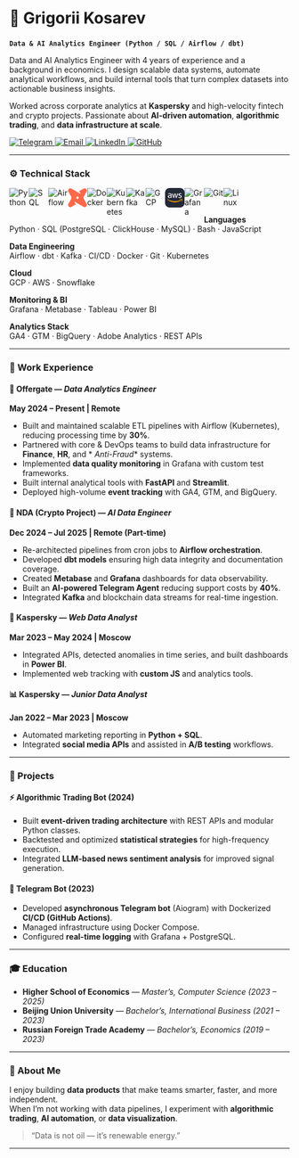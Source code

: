 # 🧠 Grigorii Kosarev

**`Data & AI Analytics Engineer (Python / SQL / Airflow / dbt)`**

Data and AI Analytics Engineer with 4 years of experience and a background in economics. I design
scalable data systems, automate analytical workflows, and build internal tools that turn complex
datasets into actionable business insights.

Worked across corporate analytics at **Kaspersky** and high-velocity fintech and crypto projects.
Passionate about **AI-driven automation**, **algorithmic trading**, and **data infrastructure at
scale**.

<p align="left">
   <a href="https://t.me/kosarenok">
      <img alt="Telegram" title="Message me on Telegram" src="https://custom-icon-badges.demolab.com/badge/-Telegram-2CA5E0?style=for-the-badge&logo=telegram&logoColor=white"/>
   </a>
   <a href="mailto:kosarevg7545@gmail.com">
      <img alt="Email" title="Email me" src="https://custom-icon-badges.demolab.com/badge/-Email-D14836?style=for-the-badge&logo=gmail&logoColor=white"/>
   </a>
   <a href="https://www.linkedin.com/in/grigorii-kosarev-54254b249/">
      <img alt="LinkedIn" title="Connect on LinkedIn" src="https://custom-icon-badges.demolab.com/badge/-LinkedIn-0077B5?style=for-the-badge&logo=linkedin&logoColor=white"/>
   </a>
   <a href="https://github.com/kosarenok">
      <img alt="GitHub" title="GitHub profile" src="https://custom-icon-badges.demolab.com/badge/-GitHub-181717?style=for-the-badge&logo=github&logoColor=white"/>
   </a>
</p>

---

### ⚙️ Technical Stack

<img align="left" alt="Python" width="35px" src="https://cdn.jsdelivr.net/gh/devicons/devicon/icons/python/python-original.svg"/>
<img align="left" alt="SQL" width="35px" src="https://cdn.jsdelivr.net/gh/devicons/devicon/icons/postgresql/postgresql-original.svg"/>
<img align="left" alt="Airflow" width="35px" src="https://cdn.jsdelivr.net/gh/devicons/devicon/icons/apacheairflow/apacheairflow-original.svg"/>
<img align="left" alt="dbt" width="35px" src="/icons/Dbt-Icon--Streamline-Svg-Logos.svg"/>
<img align="left" alt="Docker" width="35px" src="https://cdn.jsdelivr.net/gh/devicons/devicon/icons/docker/docker-original.svg"/>
<img align="left" alt="Kubernetes" width="35px" src="https://cdn.jsdelivr.net/gh/devicons/devicon/icons/kubernetes/kubernetes-plain.svg"/>
<img align="left" alt="Kafka" width="35px" src="https://cdn.jsdelivr.net/gh/devicons/devicon/icons/apachekafka/apachekafka-original.svg"/>
<img align="left" alt="GCP" width="35px" src="https://cdn.jsdelivr.net/gh/devicons/devicon/icons/googlecloud/googlecloud-original.svg"/>
<img align="left" alt="AWS" width="35px" src="https://github.com/tandpfun/skill-icons/blob/main/icons/AWS-Dark.svg"/>
<img align="left" alt="Grafana" width="35px" src="https://cdn.jsdelivr.net/gh/devicons/devicon/icons/grafana/grafana-original.svg"/>
<img align="left" alt="Git" width="35px" src="https://cdn.jsdelivr.net/gh/devicons/devicon/icons/git/git-original.svg"/>
<img align="left" alt="Linux" width="35px" src="https://cdn.jsdelivr.net/gh/devicons/devicon/icons/linux/linux-original.svg"/>
<br/>
<br/>

**Languages**  
Python · SQL (PostgreSQL · ClickHouse · MySQL) · Bash · JavaScript

**Data Engineering**  
Airflow · dbt · Kafka · CI/CD · Docker · Git · Kubernetes

**Cloud**  
GCP · AWS · Snowflake

**Monitoring & BI**  
Grafana · Metabase · Tableau · Power BI

**Analytics Stack**  
GA4 · GTM · BigQuery · Adobe Analytics · REST APIs

---

### 💼 Work Experience

#### 🧩 Offergate — *Data Analytics Engineer*

**May 2024 – Present | Remote**

- Built and maintained scalable ETL pipelines with Airflow (Kubernetes), reducing processing time by
  **30%**.
- Partnered with core & DevOps teams to build data infrastructure for **Finance**, **HR**, and *
  *Anti-Fraud** systems.
- Implemented **data quality monitoring** in Grafana with custom test frameworks.
- Built internal analytical tools with **FastAPI** and **Streamlit**.
- Deployed high-volume **event tracking** with GA4, GTM, and BigQuery.

#### 🤖 NDA (Crypto Project) — *AI Data Engineer*

**Dec 2024 – Jul 2025 | Remote (Part-time)**

- Re-architected pipelines from cron jobs to **Airflow orchestration**.
- Developed **dbt models** ensuring high data integrity and documentation coverage.
- Created **Metabase** and **Grafana** dashboards for data observability.
- Built an **AI-powered Telegram Agent** reducing support costs by **40%**.
- Integrated **Kafka** and blockchain data streams for real-time ingestion.

#### 🧠 Kaspersky — *Web Data Analyst*

**Mar 2023 – May 2024 | Moscow**

- Integrated APIs, detected anomalies in time series, and built dashboards in **Power BI**.
- Implemented web tracking with **custom JS** and analytics tools.

#### 📊 Kaspersky — *Junior Data Analyst*

**Jan 2022 – Mar 2023 | Moscow**

- Automated marketing reporting in **Python + SQL**.
- Integrated **social media APIs** and assisted in **A/B testing** workflows.

---

### 🚀 Projects

#### ⚡ Algorithmic Trading Bot (2024)

- Built **event-driven trading architecture** with REST APIs and modular Python classes.
- Backtested and optimized **statistical strategies** for high-frequency execution.
- Integrated **LLM-based news sentiment analysis** for improved signal generation.

#### 💬 Telegram Bot (2023)

- Developed **asynchronous Telegram bot** (Aiogram) with Dockerized **CI/CD (GitHub Actions)**.
- Managed infrastructure using Docker Compose.
- Configured **real-time logging** with Grafana + PostgreSQL.

---

### 🎓 Education

- **Higher School of Economics** — *Master’s, Computer Science (2023 – 2025)*
- **Beijing Union University** — *Bachelor’s, International Business (2021 – 2023)*
- **Russian Foreign Trade Academy** — *Bachelor’s, Economics (2019 – 2023)*

---

### 🧩 About Me

I enjoy building **data products** that make teams smarter, faster, and more independent.  
When I’m not working with data pipelines, I experiment with **algorithmic trading**, **AI automation**, or **data visualization**.

> “Data is not oil — it’s renewable energy.”

---
